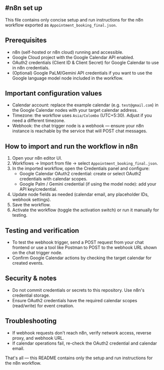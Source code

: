 #n8n set up
-------------
This file contains only concise setup and run instructions for the n8n workflow exported as `Appointment_booking_final.json`.

Prerequisites
-------------
- n8n (self-hosted or n8n cloud) running and accessible.
- Google Cloud project with the Google Calendar API enabled.
- OAuth2 credentials (Client ID & Client Secret) for Google Calendar to use in n8n credentials.
- (Optional) Google PaLM/Gemini API credentials if you want to use the Google language model node included in the workflow.

Important configuration values
------------------------------
- Calendar account: replace the example calendar (e.g. `test@gmail.com`) in the Google Calendar nodes with your target calendar address.
- Timezone: the workflow uses `Asia/Colombo` (UTC+5:30). Adjust if you need a different timezone.
- Webhook: the chat trigger node is a webhook — ensure your n8n instance is reachable by the service that will POST chat messages.

How to import and run the workflow in n8n
----------------------------------------
1. Open your n8n editor UI.
2. Workflows → Import from file → select `Appointment_booking_final.json`.
3. In the imported workflow, open the Credentials panel and configure:
   - Google Calendar OAuth2 credential: create or select OAuth2 credentials with calendar scopes.
   - Google Palm / Gemini credential (if using the model node): add your API key/credential.
4. Update node fields as needed (calendar email, any placeholder IDs, webhook settings).
5. Save the workflow.
6. Activate the workflow (toggle the activation switch) or run it manually for testing.

Testing and verification
------------------------
- To test the webhook trigger, send a POST request from your chat frontend or use a tool like Postman to POST to the webhook URL shown on the chat trigger node.
- Confirm Google Calendar actions by checking the target calendar for created events.

Security & notes
----------------
- Do not commit credentials or secrets to this repository. Use n8n's credential storage.
- Ensure OAuth2 credentials have the required calendar scopes (read/write) for event creation.


Troubleshooting
---------------
- If webhook requests don't reach n8n, verify network access, reverse proxy, and webhook URL.
- If calendar operations fail, re-check the OAuth2 credential and calendar email.

That's all — this README contains only the setup and run instructions for the n8n workflow.
